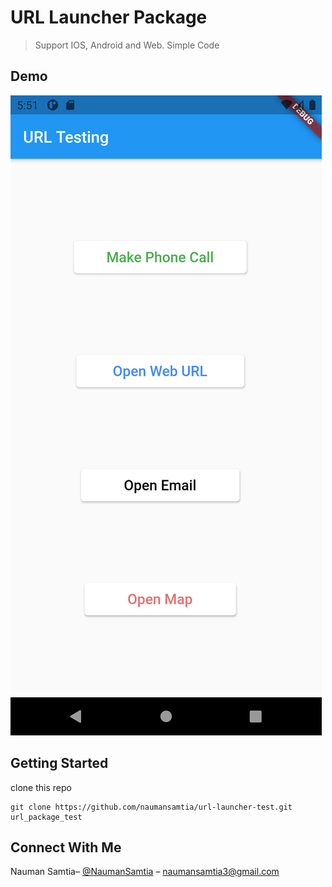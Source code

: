 # URL Launcher Package

> Support IOS, Android and Web. Simple Code

## Demo

![](screenshot.png)

## Getting Started
clone this repo
```
git clone https://github.com/naumansamtia/url-launcher-test.git url_package_test
```
## Connect With Me
Nauman Samtia– [@NaumanSamtia](https://www.linkedin.com/in/naumansamtia/) – naumansamtia3@gmail.com



